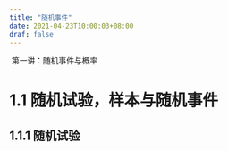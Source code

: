 ```yaml
---
title: "随机事件"
date: 2021-04-23T10:00:03+08:00
draf: false
---
```


​				第一讲：随机事件与概率

# 1.1 随机试验，样本与随机事件

## 1.1.1 随机试验

